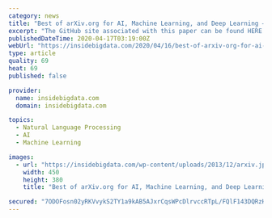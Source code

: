 ```yaml
---
category: news
title: "Best of arXiv.org for AI, Machine Learning, and Deep Learning – March 2020"
excerpt: "The GitHub site associated with this paper can be found HERE. Stanza: A Python Natural Language Processing Toolkit for Many Human Languages This paper introduces Stanza, an open-source Python natural language processing toolkit supporting 66 human languages. Compared to existing widely used toolkits, Stanza features a language-agnostic fully ..."
publishedDateTime: 2020-04-17T03:19:00Z
webUrl: "https://insidebigdata.com/2020/04/16/best-of-arxiv-org-for-ai-machine-learning-and-deep-learning-march-2020/"
type: article
quality: 69
heat: 69
published: false

provider:
  name: insidebigdata.com
  domain: insidebigdata.com

topics:
  - Natural Language Processing
  - AI
  - Machine Learning

images:
  - url: "https://insidebigdata.com/wp-content/uploads/2013/12/arxiv.jpg"
    width: 450
    height: 380
    title: "Best of arXiv.org for AI, Machine Learning, and Deep Learning – March 2020"

secured: "7ODOFosn02yRKVvykS2TY1a9kAB5AJxrCqsWPcDlrvccRTpL/FQlF143DQRzHBFpZk8hrM6LGq+AjnRsM9gYD2MHDQvdOI0ag4h2scDfx6naSxoVOJaqt9RIS6Qr5ZeofE4MROffgJAJdur0SC7AdRAWPDfU8AvLr3V49rPW24ZfRtT5Mx3gfkcfnsolmDMg3E+lKjenEloz3oy8U3VO+LbBkz94zNU7mCvGPmGKipNseq+W9GqPZR9KHZjC3swexFSAXVLgoks8AurpVo3xgpkEVkyB5xBX+waewgqAd/WtQh+pZXQ3E3Un7G82yElVS2nHMZbQOFaRw61wLMNTfh6nm5+iIxEJkUYB3WY0/k2LpUoU1NcUul+3VPRZxLCFgtEYeeq4Y6mwaYNLVIjksvj2UxjWOxn/U+uOUv1F2eA0HGMyigKvUpr/rEdulD1rC3lsun2YkcI/yifja/3aolAvrhLLosYyUsNu04AA5IU=;sra2up4RX8NBhonz8oQ3MQ=="
---
```


